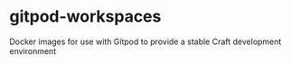 # gitpod-workspaces
Docker images for use with Gitpod to provide a stable Craft development environment
